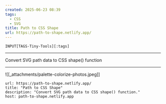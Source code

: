 ```yaml
---
created: 2025-06-23 08:39
tags:
  - CSS
  - SVG
title: Path to CSS Shape
url: https://path-to-shape.netlify.app/
---
```


```meta-bind
INPUT[TAGS-Tiny-Tools][:tags]
```

___
Convert SVG path data to CSS shape() function
___

![[_attachments/palette-colorize-photos.jpeg]]

```cardlink
url: https://path-to-shape.netlify.app/
title: "Path to CSS Shape"
description: "Convert SVG path data to CSS shape() function."
host: path-to-shape.netlify.app
```
